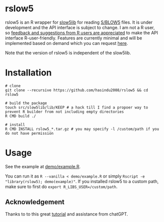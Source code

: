 # rslow5

rslow5 is an R wrapper for [slow5lib](https://github.com/hasindu2008/slow5lib) for reading [S/BLOW5](https://github.com/hasindu2008/slow5lib) files. It is under development and the API interface is subject to change. I am not a R user, so [feedback and suggestions from R users are appreciated](https://github.com/hasindu2008/rslow5/issues) to make the API interface R-user-friendly. Features are currently minimal and will be implemented based on demand which you can request [here](https://github.com/hasindu2008/rslow5/issues).

Note that the version of rslow5 is independent of the slow5lib.

# Installation

```
# clone
git clone --recursive https://github.com/hasindu2008/rslow5 && cd rslow5

# build the package
touch src/slow5lib/lib/KEEP # a hack till I find a propoer way to prevent R builder from not including empty directories
R CMD build ./

# install
R CMD INSTALL rslow5_*.tar.gz # you may specify -l /custom/path if you do not have permission
```

# Usage

See the example at [demo/example.R](demo/example.R).

You can run it as `R --vanilla < demo/example.R` or simply `Rscript -e "library(rslow5); demo(example)"`.   If you installed rslow5 to a custom path, make sure to first do `export R_LIBS_USER=/custom/path`.


## Acknowledgement


Thanks to to this great [tutorial](https://www.r-bloggers.com/2021/07/using-r-packaging-a-c-library-in-15-minutes-2/) and assistance from chatGPT.
